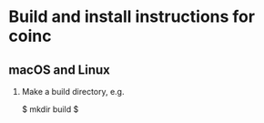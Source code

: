 # Build and install instructions for coinc

## macOS and Linux

1. Make a build directory, e.g.

    $ mkdir build
    $ 